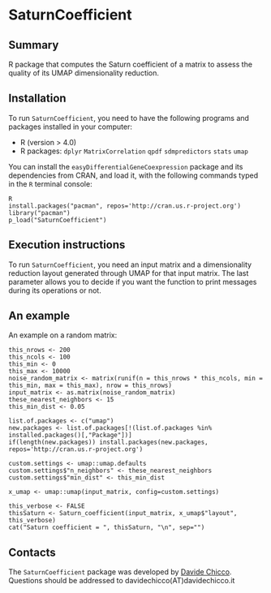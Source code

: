 # SaturnCoefficient

## Summary ##

R package that computes the Saturn coefficient of a matrix to assess the quality of its UMAP dimensionality reduction.

## Installation ##

To run `SaturnCoefficient`, you need to have the following programs and packages installed in your computer:

* R (version > 4.0)
* R packages: `dplyr` `MatrixCorrelation` `qpdf` `sdmpredictors` `stats` `umap`

You can install the `easyDifferentialGeneCoexpression` package and its dependencies from CRAN, and load it, with the following commands typed in the `R` terminal console:

    R
    install.packages("pacman", repos='http://cran.us.r-project.org')
    library("pacman")
    p_load("SaturnCoefficient")

## Execution instructions ##

To run `SaturnCoefficient`,  you need an input matrix and a dimensionality reduction layout generated through UMAP for that input matrix.
The last parameter allows you to decide if you want the function to print messages during its operations or not.

## An example ##
An example on a random matrix:

    this_nrows <- 200
    this_ncols <- 100
    this_min <- 0
    this_max <- 10000
    noise_random_matrix <- matrix(runif(n = this_nrows * this_ncols, min = this_min, max = this_max), nrow = this_nrows)
    input_matrix <- as.matrix(noise_random_matrix)
    these_nearest_neighbors <- 15
    this_min_dist <- 0.05

    list.of.packages <- c("umap")
    new.packages <- list.of.packages[!(list.of.packages %in% installed.packages()[,"Package"])]
    if(length(new.packages)) install.packages(new.packages, repos='http://cran.us.r-project.org')

    custom.settings <- umap::umap.defaults
    custom.settings$"n_neighbors" <- these_nearest_neighbors
    custom.settings$"min_dist" <- this_min_dist

    x_umap <- umap::umap(input_matrix, config=custom.settings)

    this_verbose <- FALSE
    thisSaturn <- Saturn_coefficient(input_matrix, x_umap$"layout",  this_verbose)
    cat("Saturn coefficient = ", thisSaturn, "\n", sep="")

## Contacts ##

The `SaturnCoefficient` package was developed by [Davide Chicco](https://www.DavideChicco.it). Questions should be
addressed to davidechicco(AT)davidechicco.it
